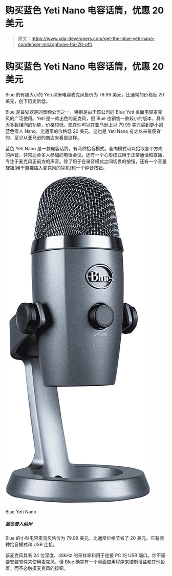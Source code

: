 # 购买蓝色 Yeti Nano 电容话筒，优惠 20 美元

> 原文：<https://www.xda-developers.com/get-the-blue-yeti-nano-condenser-microphone-for-20-off/>

# 购买蓝色 Yeti Nano 电容话筒，优惠 20 美元

Blue 的有趣大小的 Yeti 纳米电容麦克风售价为 79.99 美元，比通常的价格低 20 美元，创下历史新低。

Blue 是最受欢迎的音频公司之一，特别是由于该公司的 Blue Yeti 桌面电容麦克风的广泛使用。Yeti 是一款出色的麦克风，但 Blue 也销售一款较小的版本，具有大多数相同的功能，价格较低。现在你可以在亚马逊上以 79.99 美元买到更小的蓝色雪人 Nano，比通常的价格低 20 美元。这也是 Yeti Nano 有史以来最便宜的，至少从亚马逊的商店来看是这样。

蓝色 Yeti Nano 是一款电容话筒，有两种拾音模式。全向模式可以拾取各个方向的声音，非常适合多人参加的电话会议。还有一个心形模式用于正常通话和直播，专注于麦克风正前方的声音。除了用于在录音模式之间切换的按钮，还有一个音量旋钮(用于直接插入麦克风的耳机)和一个静音按钮。

 <picture>![Blue's smaller condenser microphone is on sale for $79.99, a savings of $20 from the usual price. It has two pickup modes and USB connectivity.](img/7bd8c4da00d4176947f3f16da7b5a7e0.png)</picture> 

Blue Yeti Nano

##### 蓝色雪人纳米

Blue 的小型电容麦克风售价为 79.99 美元，比通常价格节省了 20 美元。它有两种拾音模式和 USB 连接。

该麦克风具有 24 位深度、48kHz 的采样率和用于连接 PC 的 USB 端口。你不需要安装软件来使用麦克风，但 Blue 确实有一个桌面应用程序来控制增益和其他设置，而不必触摸麦克风的按钮。
